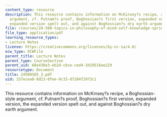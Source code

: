 ```yaml
---
content_type: resource
description: This resource contains information on McKinsey?s recipe, a Boghossian-style
  argument, cf. Putnam?s proof, Boghossian?s first version, expanded version, the
  expanded version spelt out, and against Boghossian?s dry earth argument.
file: /courses/24-500-topics-in-philosophy-of-mind-self-knowledge-spring-2005/337ecea88d230fee9c33d7284f2973c1_24500S05_3.pdf
file_type: application/pdf
learning_resource_types:
- Lecture Notes
license: https://creativecommons.org/licenses/by-nc-sa/4.0/
ocw_type: OCWFile
parent_title: Lecture Notes
parent_type: CourseSection
parent_uid: 68e438e3-eb2d-cbce-ced4-3d19516ee229
resourcetype: Document
title: 24500S05_3.pdf
uid: 337ecea8-8d23-0fee-9c33-d7284f2973c1
---
```

This resource contains information on McKinsey?s recipe, a Boghossian-style argument, cf. Putnam?s proof, Boghossian?s first version, expanded version, the expanded version spelt out, and against Boghossian?s dry earth argument.